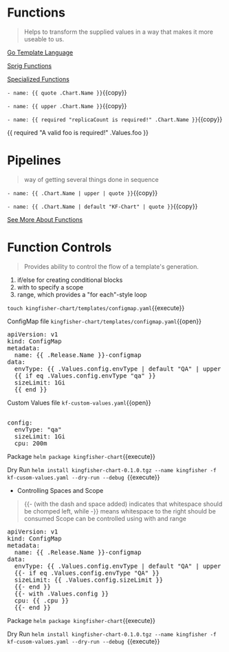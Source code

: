 # Functions
>Helps to transform the supplied values in a way that makes it more useable to us.

[Go Template Language](https://golang.org/pkg/text/template/)

[Sprig Functions](https://masterminds.github.io/sprig/)

[Specialized Functions](https://helm.sh/docs/howto/charts_tips_and_tricks/)

`- name: {{ quote .Chart.Name }}`{{copy}}

`- name: {{ upper .Chart.Name }}`{{copy}}

`- name: {{ required "replicaCount is required!" .Chart.Name }}`{{copy}}

{{ required "A valid foo is required!" .Values.foo }}

# Pipelines
>way of getting several things done in sequence

`- name: {{ .Chart.Name | upper | quote }}`{{copy}}

`- name: {{ .Chart.Name | default "KF-Chart" | quote }}`{{copy}}

[See More About Functions](https://helm.sh/docs/chart_template_guide/functions_and_pipelines/)

# Function Controls
>Provides ability to control the flow of a template's generation.

1. if/else for creating conditional blocks
2. with to specify a scope
3. range, which provides a "for each"-style loop

`touch kingfisher-chart/templates/configmap.yaml`{{execute}}

ConfigMap file `kingfisher-chart/templates/configmap.yaml`{{open}}

<pre class="file" data-filename="configmap.yaml" data-target="replace">
apiVersion: v1
kind: ConfigMap
metadata:
  name: {{ .Release.Name }}-configmap
data:
  envType: {{ .Values.config.envType | default "QA" | upper | quote }}
  {{ if eq .Values.config.envType "qa" }}
  sizeLimit: 1Gi
  {{ end }}
</pre>

Custom Values file `kf-custom-values.yaml`{{open}}

<pre class="file" data-filename="kf-custom-values.yaml" data-target="append">

config:
  envType: "qa"
  sizeLimit: 1Gi
  cpu: 200m
</pre>


Package
`helm package kingfisher-chart`{{execute}}

Dry Run
`helm install kingfisher-chart-0.1.0.tgz --name kingfisher -f kf-cusom-values.yaml --dry-run --debug `{{execute}}

- Controlling Spaces and Scope
> {{- (with the dash and space added) indicates that whitespace should be chomped left, while -}} means whitespace to the right should be consumed
> Scope can be controlled using with and range

<pre class="file" data-filename="configmap.yaml" data-target="replace">
apiVersion: v1
kind: ConfigMap
metadata:
  name: {{ .Release.Name }}-configmap
data:
  envType: {{ .Values.config.envType | default "QA" | upper | quote }}
  {{- if eq .Values.config.envType "QA" }}
  sizeLimit: {{ .Values.config.sizeLimit }}
  {{- end }}
  {{- with .Values.config }}
  cpu: {{ .cpu }}
  {{- end }}
</pre>

Package
 `helm package kingfisher-chart`{{execute}}

Dry Run
`helm install kingfisher-chart-0.1.0.tgz --name kingfisher -f kf-cusom-values.yaml --dry-run --debug `{{execute}}
